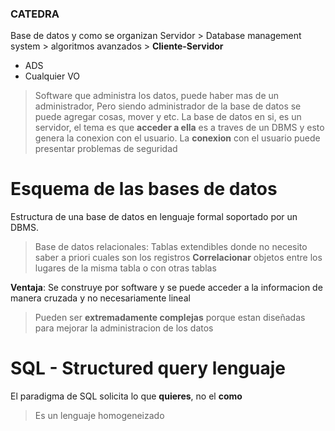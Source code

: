### CATEDRA
Base de datos y como se organizan
Servidor > Database management system > algoritmos avanzados > __Cliente-Servidor__

- ADS
- Cualquier VO

> Software que administra los datos, puede haber mas de un administrador, Pero siendo administrador de la base de datos se puede agregar cosas, mover y etc. La base de datos en si, es un servidor, el tema es que __acceder a ella__ es a traves de un DBMS y esto genera la conexion con el usuario. La __conexion__ con el usuario puede presentar problemas de seguridad

# Esquema de las bases de datos
Estructura de una base de datos en lenguaje formal soportado por un DBMS. 
> Base de datos relacionales:
> Tablas extendibles donde no necesito saber a priori cuales son los registros
> __Correlacionar__ objetos entre los lugares de la misma tabla o con otras tablas

__Ventaja__: Se construye por software y se puede acceder a la informacion de manera cruzada y no necesariamente lineal

> Pueden ser __extremadamente complejas__ porque estan diseñadas para mejorar la administracion de los datos

# SQL - Structured query lenguaje
El paradigma de SQL solicita lo que __quieres__, no el __como__
> Es un lenguaje homogeneizado



